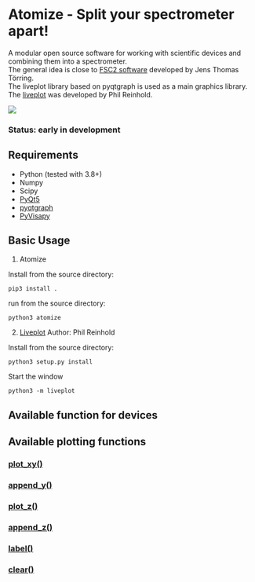 # Atomize - Split your spectrometer apart!

A modular open source software for working with scientific devices and combining them into a spectrometer.<br/>
The general idea is close to [FSC2 software](http://users.physik.fu-berlin.de/~jtt/fsc2.phtml) developed by Jens Thomas Törring.<br/>
The liveplot library based on pyqtgraph is used as a main graphics library.<br/>
The [liveplot](https://github.com/PhilReinhold/liveplot) was developed by Phil Reinhold.

![](https://github.com/Anatoly1010/Atomize/blob/master/screenshot.png)

### Status: early in development


## Requirements
- Python (tested with 3.8+)
- Numpy
- Scipy
- [PyQt5](http://www.riverbankcomputing.com/software/pyqt/download)
- [pyqtgraph](http://www.pyqtgraph.org)
- [PyVisapy](https://github.com/pyvisa/pyvisa-py)

## Basic Usage

1. Atomize

Install from the source directory:

	pip3 install .

run from the source directory:

	python3 atomize

2. [Liveplot](https://github.com/PhilReinhold/liveplot)  Author: Phil Reinhold

Install from the source directory:

	python3 setup.py install

Start the window

	python3 -m liveplot

## Available function for devices

## Available plotting functions
### [plot_xy()](https://github.com/Anatoly1010/Atomize/blob/master/atomize/documentation/plotting_functions.md)
### [append_y()](https://github.com/Anatoly1010/Atomize/blob/master/atomize/documentation/plotting_functions.md)
### [plot_z()](https://github.com/Anatoly1010/Atomize/blob/master/atomize/documentation/plotting_functions.md)
### [append_z()](https://github.com/Anatoly1010/Atomize/blob/master/atomize/documentation/plotting_functions.md)
### [label()](https://github.com/Anatoly1010/Atomize/blob/master/atomize/documentation/plotting_functions.md)
### [clear()](https://github.com/Anatoly1010/Atomize/blob/master/atomize/documentation/plotting_functions.md)

